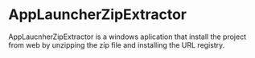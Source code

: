 # AppLauncherZipExtractor
AppLaucnherZipExtractor is a windows aplication that install the project from web by unzipping the zip file and installing the URL registry.
